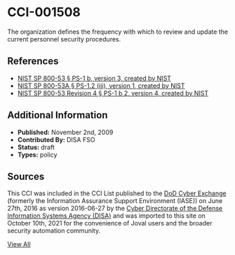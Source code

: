 # CCI-001508

The organization defines the frequency with which to review and update the current personnel security procedures.

## References ##

* [NIST SP 800-53 § PS-1 b, version 3, created by NIST](http://csrc.nist.gov/publications/PubsSPs.html)
* [NIST SP 800-53A § PS-1.2 (iii), version 1, created by NIST](http://csrc.nist.gov/publications/PubsSPs.html)
* [NIST SP 800-53 Revision 4 § PS-1 b 2, version 4, created by NIST](http://csrc.nist.gov/publications/PubsSPs.html)


## Additional Information ##

* **Published:** November 2nd, 2009
* **Contributed By:** DISA FSO
* **Status:** draft
* **Types:** policy

## Sources ##

This CCI was included in the CCI List published to the [DoD Cyber Exchange](https://public.cyber.mil/stigs/cci/)
(formerly the Information Assurance Support Environment (IASE)) on June 27th, 2016 as version
2016-06-27 by the [Cyber Directorate of the Defense Information Systems Agency (DISA)](https://public.cyber.mil/about-cyber/)
and was imported to this site on October 10th, 2021 for the convenience of Joval users and the broader
security automation community.

[View All](../README.md)
